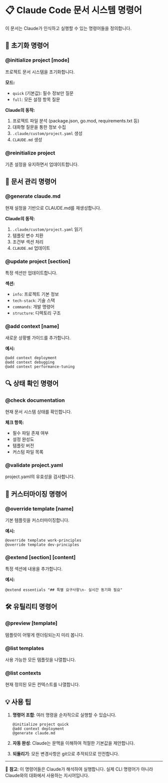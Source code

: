 # 📋 Claude Code 문서 시스템 명령어

이 문서는 Claude가 인식하고 실행할 수 있는 명령어들을 정의합니다.

## 🚀 초기화 명령어

### @initialize project [mode]
프로젝트 문서 시스템을 초기화합니다.

**모드:**
- `quick` (기본값): 필수 정보만 질문
- `full`: 모든 설정 항목 질문

**Claude의 동작:**
1. 프로젝트 파일 분석 (package.json, go.mod, requirements.txt 등)
2. 대화형 질문을 통한 정보 수집
3. `.claude/custom/project.yaml` 생성
4. `CLAUDE.md` 생성

### @reinitialize project
기존 설정을 유지하면서 업데이트합니다.

## 📝 문서 관리 명령어

### @generate claude.md
현재 설정을 기반으로 CLAUDE.md를 재생성합니다.

**Claude의 동작:**
1. `.claude/custom/project.yaml` 읽기
2. 템플릿 변수 치환
3. 조건부 섹션 처리
4. `CLAUDE.md` 업데이트

### @update project [section]
특정 섹션만 업데이트합니다.

**섹션:**
- `info`: 프로젝트 기본 정보
- `tech-stack`: 기술 스택
- `commands`: 개발 명령어
- `structure`: 디렉토리 구조

### @add context [name]
새로운 상황별 가이드를 추가합니다.

**예시:**
```
@add context deployment
@add context debugging
@add context performance-tuning
```

## 🔍 상태 확인 명령어

### @check documentation
현재 문서 시스템 상태를 확인합니다.

**체크 항목:**
- 필수 파일 존재 여부
- 설정 완성도
- 템플릿 버전
- 커스텀 파일 목록

### @validate project.yaml
project.yaml의 유효성을 검사합니다.

## 🎨 커스터마이징 명령어

### @override template [name]
기본 템플릿을 커스터마이징합니다.

**예시:**
```
@override template work-principles
@override template dev-principles
```

### @extend [section] [content]
특정 섹션에 내용을 추가합니다.

**예시:**
```
@extend essentials "## 특별 요구사항\n- 실시간 동기화 필요"
```

## 🛠 유틸리티 명령어

### @preview [template]
템플릿이 어떻게 렌더링되는지 미리 봅니다.

### @list templates
사용 가능한 모든 템플릿을 나열합니다.

### @list contexts
현재 정의된 모든 컨텍스트를 나열합니다.

## 💡 사용 팁

1. **명령어 조합**: 여러 명령을 순차적으로 실행할 수 있습니다.
   ```
   @initialize project quick
   @add context deployment
   @generate claude.md
   ```

2. **자동 완성**: Claude는 문맥을 이해하여 적절한 기본값을 제안합니다.

3. **되돌리기**: 모든 변경사항은 git으로 추적되므로 안전합니다.

---

📌 **참고**: 이 명령어들은 Claude가 해석하여 실행합니다. 
실제 CLI 명령어가 아니라 Claude와의 대화에서 사용하는 지시어입니다.